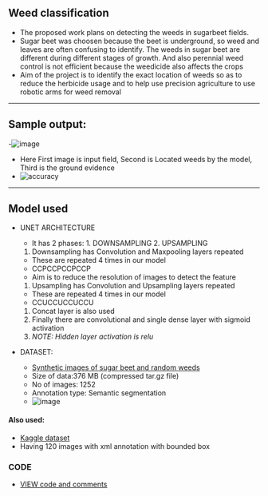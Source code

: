 ## Weed classification 
- The proposed work plans on detecting the weeds in sugarbeet fields. 
- Sugar beet was choosen because the beet is underground, so weed and leaves are often confusing to identify. The weeds in sugar beet are different during different stages of growth. And also perennial weed control is not efficient because the weedicide also affects the crops
- Aim of the project is to identify the exact location of weeds so as to reduce the herbicide usage and to help use precision agriculture to use robotic arms for weed removal

---
## Sample output:
-![image](https://user-images.githubusercontent.com/43994542/112268385-e6ce5200-8c9c-11eb-8486-24121f9f9330.png)


- Here First image is input field, Second is Located weeds by the model, Third is the ground evidence
- ![accuracy](https://user-images.githubusercontent.com/43994542/111944893-a6d16880-8afe-11eb-9da7-a5583c222a96.JPG)
<!-- ![loss](https://user-images.githubusercontent.com/43994542/111944897-a933c280-8afe-11eb-986b-e11db9725dfa.JPG) -->

---
## Model used
- UNET ARCHITECTURE
  - It has 2 phases: 1. DOWNSAMPLING 2. UPSAMPLING
  1. Downsampling has Convolution and Maxpooling layers repeated
    - These are repeated 4 times in our model
    - CCPCCPCCPCCP
    - Aim is to reduce the resolution of images to detect the feature
  1. Upsampling has Convolution and Upsampling layers repeated
    - These are repeated 4 times in our model
    - CCUCCUCCUCCU
  1. Concat layer is also used
  1. Finally there are convolutional and single dense layer with sigmoid activation 
  1. *NOTE: Hidden layer activation is relu*


- DATASET:
  - [Synthetic images of sugar beet and random weeds](http://www.diag.uniroma1.it//~labrococo/fds/syntheticdatasets.html)
  - Size of data:376 MB (compressed tar.gz file)
  - No of images: 1252
  - Annotation type: Semantic segmentation
  - ![image](https://user-images.githubusercontent.com/43994542/111937543-f6f3ff00-8aed-11eb-9478-7309191a5a49.png)
#### Also used:
- [Kaggle dataset](https://www.kaggle.com/wangyongkun/sugarbeetsandweeds)
- Having 120 images with xml annotation with bounded box

### CODE
- [VIEW code and comments](https://github.com/SwethaMagesh/Weed_classification_ML/blob/main/ModelUNET.ipynb)

